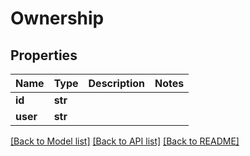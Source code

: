 # Ownership


## Properties
Name | Type | Description | Notes
------------ | ------------- | ------------- | -------------
**id** | **str** |  | 
**user** | **str** |  | 

[[Back to Model list]](../README.md#documentation-for-models) [[Back to API list]](../README.md#documentation-for-api-endpoints) [[Back to README]](../README.md)


